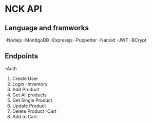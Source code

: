 # NCK API
## Language and framworks
-Nodejs 
-MondgoDB
-Expressjs
-Puppetter
-Nanoid
-JWT
-BCrypt
## Endpoints
-Auth 
  1. Create User
  2. Login
-Inventory
  1. Add Product
  2. Get All products
  3. Get Single Product
  4. Update Product
  5. Delete Product
-Cart
  1. Add to Cart
